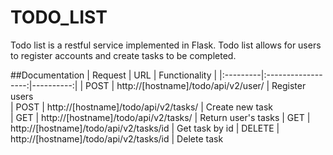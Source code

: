 # TODO_LIST

Todo list is a restful service implemented in Flask.
Todo list allows for users to register accounts and
create tasks to be completed.

##Documentation
| Request | URL | Functionality |
|:---------|:------------------:|----------:|
| POST     | http://[hostname]/todo/api/v2/user/    | Register users      
| POST     | http://[hostname]/todo/api/v2/tasks/   | Create new task     
| GET      | http://[hostname]/todo/api/v2/tasks/   | Return user's tasks 
| GET      | http://[hostname]/todo/api/v2/tasks/id | Get task by id
| DELETE   | http://[hostname]/todo/api/v2/tasks/id | Delete task

